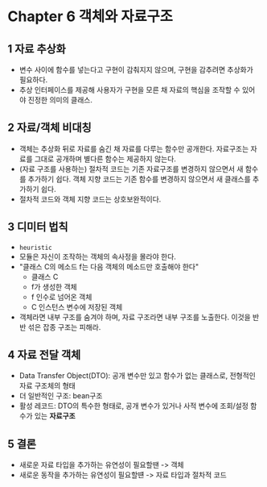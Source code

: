 # Chapter 6 객체와 자료구조
## 1 자료 추상화
- 변수 사이에 함수를 넣는다고 구현이 감춰지지 않으며, 구현을 감추려면 추상화가 필요하다.
- 추상 인터페이스를 제공해 사용자가 구현을 모른 채 자료의 핵심을 조작할 수 있어야 진정한 의미의 클래스.

## 2 자료/객체 비대칭
- 객체는 추상화 뒤로 자료를 숨긴 채 자료를 다루는 함수만 공개한다. 자료구조는 자료를 그대로 공개하며 별다른 함수는 제공하지 않는다.
- (자료 구조를 사용하는) 절차적 코드는 기존 자료구조를 변경하지 않으면서 새 함수를 추가하기 쉽다. 객체 지향 코드는 기존 함수를 변경하지 않으면서 새 클래스를 추가하기 쉽다.
- 절차적 코드와 객체 지향 코드는 상호보완적이다.

## 3 디미터 법칙
- `heuristic`
- 모듈은 자신이 조작하는 객체의 속사정을 몰라야 한다.
- "클래스 C의 메소드 f는 다음 객체의 메소드만 호출해야 한다"
    - 클래스 C
    - f가 생성한 객체
    - f 인수로 넘어온 객체
    - C 인스턴스 변수에 저장된 객체
- 객체라면 내부 구조를 숨겨야 하며, 자료 구조라면 내부 구조를 노출한다. 이것을 반반 섞은 잡종 구조는 피해라.

## 4 자료 전달 객체
- Data Transfer Object(DTO): 공개 변수만 있고 함수가 없는 클래스로, 전형적인 자료 구조체의 형태
- 더 일반적인 구조: bean구조
- 활성 레코드: DTO의 특수한 형태로, 공개 변수가 있거나 사적 변수에 조회/설정 함수가 있는 **자료구조**

## 5 결론
- 새로운 자료 타입을 추가하는 유연성이 필요할땐 -> 객체
- 새로운 동작을 추가하는 유연성이 필요할떈 -> 자료 타입과 절차적 코드
